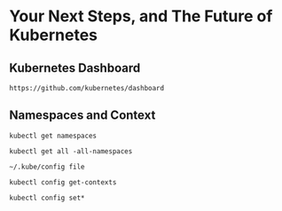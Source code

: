 # Your Next Steps, and The Future of Kubernetes

## Kubernetes Dashboard

    https://github.com/kubernetes/dashboard

## Namespaces and Context

    kubectl get namespaces
    
    kubectl get all -all-namespaces
    
    ~/.kube/config file
    
    kubectl config get-contexts
    
    kubectl config set*









